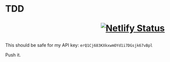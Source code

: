 # TDD <p align="right">[![Netlify Status](https://api.netlify.com/api/v1/badges/f920577a-0807-4584-bee7-df3a5fe66fe7/deploy-status)](https://app.netlify.com/sites/opinion-ate-tex/deploys)</p>

This should be safe for my API key: ```erQ1Cj683KXkxwmOYd1i7DGsjk67vBpl```

Push it.